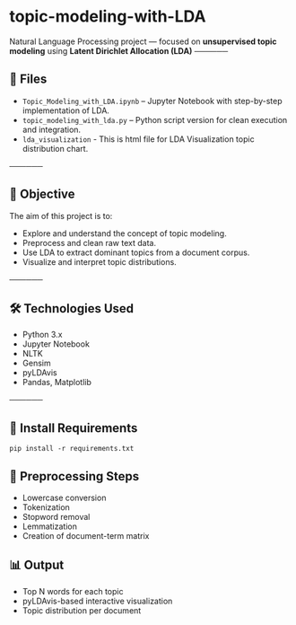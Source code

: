 # topic-modeling-with-LDA
Natural Language Processing project — focused on **unsupervised topic modeling** using **Latent Dirichlet Allocation (LDA)**
──────
## 📁 Files

- `Topic_Modeling_with_LDA.ipynb` – Jupyter Notebook with step-by-step implementation of LDA.
- `topic_modeling_with_lda.py` – Python script version for clean execution and integration.
- `lda_visualization` - This is html file for LDA Visualization topic distribution chart.

──────

## 🎯 Objective

The aim of this project is to:
- Explore and understand the concept of topic modeling.
- Preprocess and clean raw text data.
- Use LDA to extract dominant topics from a document corpus.
- Visualize and interpret topic distributions.

──────

## 🛠️ Technologies Used

- Python 3.x
- Jupyter Notebook
- NLTK
- Gensim
- pyLDAvis
- Pandas, Matplotlib

──────

## 🚀 Install Requirements
`pip install -r requirements.txt`


## 🧹 Preprocessing Steps
- Lowercase conversion
- Tokenization
- Stopword removal
- Lemmatization
- Creation of document-term matrix

## 📊 Output
- Top N words for each topic
- pyLDAvis-based interactive visualization
- Topic distribution per document

